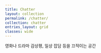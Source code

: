 ```yaml
---
title: Chatter
layout: collection
permalink: /chatter/
collection: chatter
entries_layout: grid
classes: wide
---
```


영화나 드라마 감상평, 일상 잡담 등을 끄적이는 공간
